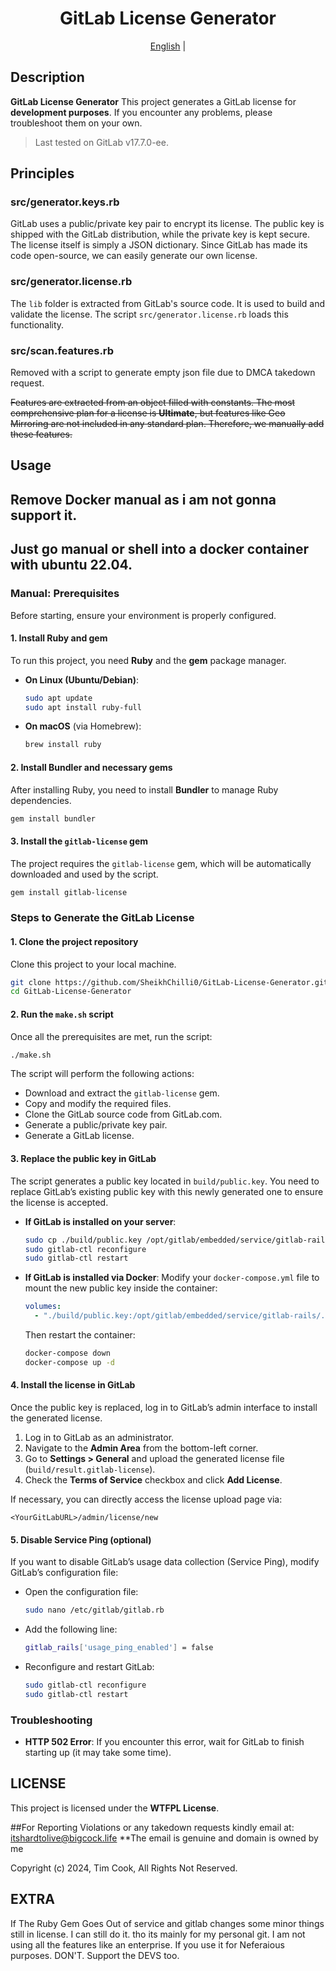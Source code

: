 <div align="center">

# GitLab License Generator

<p align="center">
  <a href="README.md">English</a> |
</p>

</div>

## Description

**GitLab License Generator** This project generates a GitLab license for **development purposes**. If you encounter any problems, please troubleshoot them on your own.

> Last tested on GitLab v17.7.0-ee.

## Principles

### **src/generator.keys.rb**

GitLab uses a public/private key pair to encrypt its license. The public key is shipped with the GitLab distribution, while the private key is kept secure. The license itself is simply a JSON dictionary. Since GitLab has made its code open-source, we can easily generate our own license.

### **src/generator.license.rb**

The `lib` folder is extracted from GitLab's source code. It is used to build and validate the license. The script `src/generator.license.rb` loads this functionality.

### **src/scan.features.rb**

Removed with a script to generate empty json file due to DMCA takedown request.

~~Features are extracted from an object filled with constants. The most comprehensive plan for a license is **Ultimate**, but features like Geo Mirroring are not included in any standard plan. Therefore, we manually add these features.~~

## Usage
## Remove Docker manual as i am not gonna support it.
## Just go manual or shell into a docker container with ubuntu 22.04. 
### Manual: Prerequisites

Before starting, ensure your environment is properly configured.

#### 1. Install Ruby and gem

To run this project, you need **Ruby** and the **gem** package manager.

- **On Linux (Ubuntu/Debian)**:

  ```bash
  sudo apt update
  sudo apt install ruby-full
  ```

- **On macOS** (via Homebrew):

  ```bash
  brew install ruby
  ```

#### 2. Install Bundler and necessary gems

After installing Ruby, you need to install **Bundler** to manage Ruby dependencies.

```bash
gem install bundler
```

#### 3. Install the `gitlab-license` gem

The project requires the `gitlab-license` gem, which will be automatically downloaded and used by the script.

```bash
gem install gitlab-license
```

### Steps to Generate the GitLab License

#### 1. Clone the project repository

Clone this project to your local machine.

```bash
git clone https://github.com/SheikhChilli0/GitLab-License-Generator.git
cd GitLab-License-Generator
```

#### 2. Run the `make.sh` script

Once all the prerequisites are met, run the script:

```bash
./make.sh
```

The script will perform the following actions:

- Download and extract the `gitlab-license` gem.
- Copy and modify the required files.
- Clone the GitLab source code from GitLab.com.
- Generate a public/private key pair.
- Generate a GitLab license.

#### 3. Replace the public key in GitLab

The script generates a public key located in `build/public.key`. You need to replace GitLab’s existing public key with this newly generated one to ensure the license is accepted.

- **If GitLab is installed on your server**:

  ```bash
  sudo cp ./build/public.key /opt/gitlab/embedded/service/gitlab-rails/.license_encryption_key.pub
  sudo gitlab-ctl reconfigure
  sudo gitlab-ctl restart
  ```

- **If GitLab is installed via Docker**:
  Modify your `docker-compose.yml` file to mount the new public key inside the container:

  ```yaml
  volumes:
    - "./build/public.key:/opt/gitlab/embedded/service/gitlab-rails/.license_encryption_key.pub"
  ```

  Then restart the container:

  ```bash
  docker-compose down
  docker-compose up -d
  ```

#### 4. Install the license in GitLab

Once the public key is replaced, log in to GitLab’s admin interface to install the generated license.

1. Log in to GitLab as an administrator.
2. Navigate to the **Admin Area** from the bottom-left corner.
3. Go to **Settings > General** and upload the generated license file (`build/result.gitlab-license`).
4. Check the **Terms of Service** checkbox and click **Add License**.

If necessary, you can directly access the license upload page via:

```
<YourGitLabURL>/admin/license/new
```

#### 5. Disable Service Ping (optional)

If you want to disable GitLab’s usage data collection (Service Ping), modify GitLab’s configuration file:

- Open the configuration file:

  ```bash
  sudo nano /etc/gitlab/gitlab.rb
  ```

- Add the following line:

  ```bash
  gitlab_rails['usage_ping_enabled'] = false
  ```

- Reconfigure and restart GitLab:

  ```bash
  sudo gitlab-ctl reconfigure
  sudo gitlab-ctl restart
  ```

### Troubleshooting

- **HTTP 502 Error**:
  If you encounter this error, wait for GitLab to finish starting up (it may take some time).

## LICENSE

This project is licensed under the **WTFPL License**.

##For Reporting Violations or any takedown requests
kindly email at: itshardtolive@bigcock.life
**The email is genuine and domain is owned by me

Copyright (c) 2024, Tim Cook, All Rights Not Reserved.

## EXTRA
If The Ruby Gem Goes Out of service and gitlab changes some minor things still in license.
I can still do it. tho its mainly for my personal git. I am not using all the features like an enterprise.
If you use it for Neferaious purposes. DON'T. Support the DEVS too.
